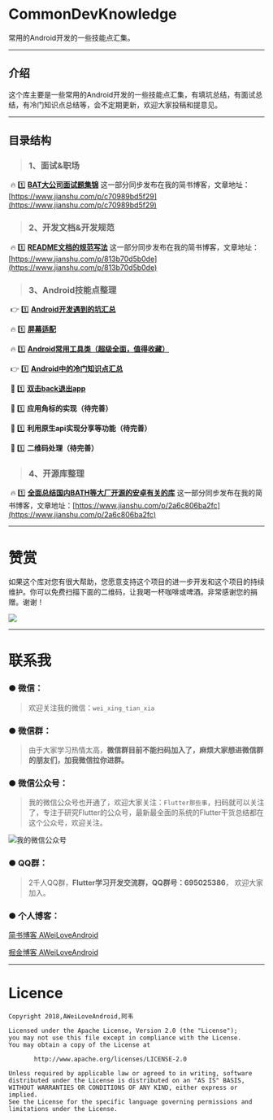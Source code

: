 # CommonDevKnowledge

常用的Android开发的一些技能点汇集。

----

## 介绍
这个库主要是一些常用的Android开发的一些技能点汇集，有填坑总结，有面试总结，有冷门知识点总结等，会不定期更新，欢迎大家投稿和提意见。

----

## 目录结构

> ### 1、面试&职场

​    :fire: :one: **[BAT大公司面试题集锦](https://github.com/AweiLoveAndroid/CommonDevKnowledge/blob/master/interview/summary.md)**
这一部分同步发布在我的简书博客，文章地址：[https://www.jianshu.com/p/c70989bd5f29](https://www.jianshu.com/p/c70989bd5f29)

> ### 2、开发文档&开发规范

​    :fire: :one: **[README文档的规范写法](https://github.com/AweiLoveAndroid/CommonDevKnowledge/blob/master/github_README/README%E6%96%87%E6%A1%A3%E7%9A%84%E8%A7%84%E8%8C%83%E5%86%99%E6%B3%95.md)** 
这一部分同步发布在我的简书博客，文章地址：[https://www.jianshu.com/p/813b70d5b0de](https://www.jianshu.com/p/813b70d5b0de)

> ### 3、Android技能点整理

​    :point_right: :one:  **[Android开发遇到的坑汇总](https://github.com/AweiLoveAndroid/CommonDevKnowledge/blob/master/Android%E5%BC%80%E5%8F%91%E9%81%87%E5%88%B0%E7%9A%84%E5%9D%91%E6%B1%87%E6%80%BB/Android%E5%BC%80%E5%8F%91%E9%81%87%E5%88%B0%E7%9A%84%E5%9D%91.md)**

​    :fire: :one:  **[屏幕适配](https://www.jianshu.com/c/b5d1ce82ee2d)**

​    :fire: :one:  **[Android常用工具类（超级全面，值得收藏）](https://github.com/AweiLoveAndroid/CommonDevKnowledge/blob/master/codes/data_util/com/lzw/data.util/DataUtil.java)**

​    :point_right: :one:  **[Android中的冷门知识点汇总](https://github.com/AweiLoveAndroid/CommonDevKnowledge/blob/master/Android%E4%B8%AD%E7%9A%84%E5%86%B7%E9%97%A8%E7%9F%A5%E8%AF%86%E7%82%B9%E6%B1%87%E6%80%BB/Android%E4%B8%AD%E7%9A%84%E5%86%B7%E9%97%A8%E7%9F%A5%E8%AF%86%E6%B1%87%E6%80%BB.md)**

​    :pencil: :one: **[双击back退出app](https://github.com/AweiLoveAndroid/CommonDevKnowledge/blob/master/%E5%8F%8C%E5%87%BBback%E9%80%80%E5%87%BAapp/%E5%8F%8C%E5%87%BBback%E9%80%80%E5%87%BAapp.md)**

​    :pencil: :one:  **应用角标的实现（待完善）**

​    :pencil: :one:  **利用原生api实现分享等功能（待完善）**

​    :pencil: :one: **二维码处理（待完善）**

> ### 4、开源库整理

​    :fire: :one: **[全面总结国内BATH等大厂开源的安卓有关的库](https://github.com/AweiLoveAndroid/CommonDevKnowledge/blob/master/%E5%9B%BD%E5%86%85BATH%E7%AD%89%E5%A4%A7%E5%8E%82%E5%BC%80%E6%BA%90%E7%9A%84%E5%AE%89%E5%8D%93%E6%9C%89%E5%85%B3%E7%9A%84%E5%BA%93/%E5%85%A8%E9%9D%A2%E6%80%BB%E7%BB%93%E5%9B%BD%E5%86%85BATH%E7%AD%89%E5%A4%A7%E5%8E%82%E5%BC%80%E6%BA%90%E7%9A%84%E5%AE%89%E5%8D%93%E6%9C%89%E5%85%B3%E7%9A%84%E5%BA%93.md)** 这一部分同步发布在我的简书博客，文章地址：[https://www.jianshu.com/p/2a6c806ba2fc](https://www.jianshu.com/p/2a6c806ba2fc)

----

# 赞赏

如果这个库对您有很大帮助，您愿意支持这个项目的进一步开发和这个项目的持续维护。你可以免费扫描下面的二维码，让我喝一杯咖啡或啤酒。非常感谢您的捐赠。谢谢！

![](https://github.com/AweiLoveAndroid/CommonDevKnowledge/blob/master/pic/donation.png?raw=true)

----

# 联系我

###  ●  微信：

> 欢迎关注我的微信：`wei_xing_tian_xia`  

###  ●  微信群：

> 由于大家学习热情太高，**微信群目前不能扫码加入了，麻烦大家想进微信群的朋友们，加我微信拉你进群。**

###  ●  微信公众号：

> 我的微信公众号也开通了，欢迎大家关注：`Flutter那些事`，扫码就可以关注了，专注于研究Flutter的公众号，最新最全面的系统的Flutter干货总结都在这个公众号，欢迎关注。

![我的微信公众号](https://github.com/AweiLoveAndroid/Flutter-learning/blob/master/pics/%E5%85%AC%E4%BC%97%E5%8F%B7%E4%BA%8C%E7%BB%B4%E7%A0%81.jpg?raw=true)


###  ●  QQ群：

> 2千人QQ群，**Flutter学习开发交流群，QQ群号：695025386**， 欢迎大家加入。

### ●  个人博客：

[简书博客 AWeiLoveAndroid](https://www.jianshu.com/u/f408bdadacce)

[掘金博客 AWeiLoveAndroid](https://juejin.im/user/5a07c6c0f265da430a501017)

----

# Licence

```
Copyright 2018,AWeiLoveAndroid,阿韦

Licensed under the Apache License, Version 2.0 (the "License");
you may not use this file except in compliance with the License.
You may obtain a copy of the License at

       http://www.apache.org/licenses/LICENSE-2.0

Unless required by applicable law or agreed to in writing, software
distributed under the License is distributed on an "AS IS" BASIS,
WITHOUT WARRANTIES OR CONDITIONS OF ANY KIND, either express or implied.
See the License for the specific language governing permissions and
limitations under the License.
```
